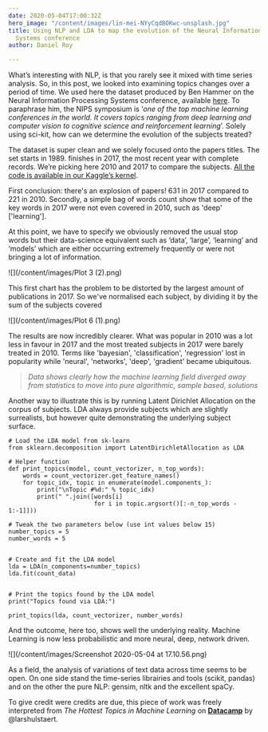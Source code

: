 ```yaml
---
date: 2020-05-04T17:00:32Z
hero_image: "/content/images/lin-mei-NYyCqdBOKwc-unsplash.jpg"
title: Using NLP and LDA to map the evolution of the Neural Information Processing
  Systems conference
author: Daniel Roy

---
```

What’s interesting with NLP, is that you rarely see it mixed with time series analysis. So, in this post, we looked into examining topics changes over a period of time. We used here the dataset produced by Ben Hammer on the Neural Information Processing Systems conference, available [here](https://www.kaggle.com/benhamner/nips-papers). To paraphrase him, the NIPS symposium is ’_one of the top machine learning conferences in the world. It covers topics ranging from deep learning and computer vision to cognitive science and reinforcement learning_’. Solely using sci-kit, how can we determine the evolution of the subjects treated?

The dataset is super clean and we solely focused onto the papers titles. The set starts in 1989. finishes in 2017, the most recent year with complete records. We’re picking here 2010 and 2017 to compare the subjects. [All the code is available in our Kaggle’s kernel](https://www.kaggle.com/danielroyblackdiam/kernel2805e7026d/edit).

First conclusion: there's an explosion of papers! 631 in 2017 compared to 221 in 2010. Secondly, a simple bag of words count show that some of the key words in 2017 were not even covered in 2010, such as 'deep' \['learning'\].

At this point, we have to specify we obviously removed the usual stop words but their data-science equivalent such as ‘data’, ‘large’, ‘learning’ and ‘models’ which are either occurring extremely frequently or were not bringing a lot of information.

![](/content/images/Plot 3 (2).png)

This first chart has the problem to be distorted by the largest amount of publications in 2017. So we've normalised each subject, by dividing it by the sum of the subjects covered

![](/content/images/Plot 6 (1).png)

The results are now incredibly clearer. What was popular in 2010 was a lot less in favour in 2017 and the most treated subjects in 2017 were barely treated in 2010. Terms like 'bayesian', 'classification', 'regression' lost in popularity while 'neural', 'networks', 'deep', 'gradient' became ubiquitous.

> _Data shows clearly how the machine learning field diverged away from statistics to move into pure algorithmic, sample based, solutions_

Another way to illustrate this is by running Latent Dirichlet Allocation on the corpus of subjects. LDA always provide subjects which are slightly surrealists, but however quite demonstrating the underlying subject surface.

    # Load the LDA model from sk-learn
    from sklearn.decomposition import LatentDirichletAllocation as LDA
     
    # Helper function
    def print_topics(model, count_vectorizer, n_top_words):
        words = count_vectorizer.get_feature_names()
        for topic_idx, topic in enumerate(model.components_):
            print("\nTopic #%d:" % topic_idx)
            print(" ".join([words[i]
                            for i in topic.argsort()[:-n_top_words - 1:-1]]))
            
    # Tweak the two parameters below (use int values below 15)
    number_topics = 5
    number_words = 5
    
    
    # Create and fit the LDA model
    lda = LDA(n_components=number_topics)
    lda.fit(count_data)
    
    
    # Print the topics found by the LDA model
    print("Topics found via LDA:")
    
    print_topics(lda, count_vectorizer, number_words)

And the outcome, here too, shows well the underlying reality. Machine Learning is now less probabilistic and more neural, deep, network driven.

![](/content/images/Screenshot 2020-05-04 at 17.10.56.png)

As a field, the analysis of variations of text data across time seems to be open. On one side stand the time-series librairies and tools (scikit, pandas) and on the other the pure NLP: gensim, nltk and the excellent spaCy.

To give credit were credits are due, this piece of work was freely interpreted from _The Hottest Topics in Machine Learning_ on [**Datacamp**](https://www.datacamp.com/?tap_a=5644-dce66f&tap_s=880795-41d646&utm_medium=affiliate&utm_source=danielroy1) by @larshulstaert.
